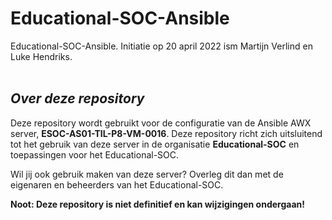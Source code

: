 # Educational-SOC-Ansible
Educational-SOC-Ansible. Initiatie op 20 april 2022 ism Martijn Verlind en Luke Hendriks.<br><br>

## _**Over deze repository**_
Deze repository wordt gebruikt voor de configuratie van de Ansible AWX server, **ESOC-AS01-TIL-P8-VM-0016**. Deze repository richt zich uitsluitend tot het gebruik van deze server in de organisatie **Educational-SOC** en toepassingen voor het Educational-SOC.

Wil jij ook gebruik maken van deze server? Overleg dit dan met de eigenaren en beheerders van het Educational-SOC.

**Noot: Deze repository is niet definitief en kan wijzigingen ondergaan!**
